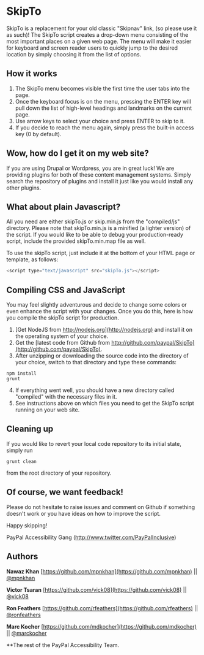 # SkipTo

SkipTo is a replacement for your old classic "Skipnav" link, (so please use it as such)!
The SkipTo script creates a drop-down menu consisting of the most important places on a given web page. The menu will make it easier for keyboard and screen reader users to quickly jump to the desired location by simply choosing it from the list of options.

## How it works
1.  The SkipTo menu becomes visible the first time the user tabs into the page.
2.  Once the keyboard focus is on the menu, pressing the ENTER key will pull down the list of high-level headings and landmarks on the current page.
3.  Use arrow keys to select your choice and press ENTER to skip to it.
4.  If you decide to reach the menu again, simply press the built-in access key (0 by default).

## Wow, how do I get it on my web site?
If you are using Drupal or Wordpress, you are in great luck! We are providing plugins for both of these content management systems. Simply search the repository of plugins and install it just like you would install any other plugins.

## What about plain Javascript?
All you need are either skipTo.js or skip.min.js from the "compiled/js" directory. Please note that skipTo.min.js is a minified (a lighter version) of the script.
If you would like to be able to debug your production-ready script, include the provided skipTo.min.map file as well.

To use the skipTo script, just include it at the bottom of your HTML page or template, as follows:

```javascript
<script type="text/javascript" src="skipTo.js"></script>
```

## Compiling CSS and JavaScript
You may feel slightly adventurous and decide to change some colors or even enhance the script with your changes. Once you do this, here is how you compile the skipTo script for production.

1.  [Get NodeJS from http://nodejs.org](http://nodejs.org) and install it on the operating system of your choice.
2.  Get the [latest code from Github from http://github.com/paypal/SkipTo](http://github.com/paypal/SkipTo).
3.  After unzipping or downloading the source code into the directory of your choice, switch to that directory and type these commands:

```shell
npm install  
grunt
```

4.  If everything went well, you should have a new directory called "compiled" with the necessary files in it.
5.  See instructions above on which files you need to get the SkipTo script running on your web site.

## Cleaning up
If you would like to revert your local code repository to its initial state, simply run 

```shell
grunt clean
```
 from the root directory of your repository.

## Of course, we want feedback!
Please do not hesitate to raise issues and comment on Github if something doesn't work or you have ideas on how to improve the script.

Happy skipping!

PayPal Accessibility Gang
(http://www.twitter.com/PayPalInclusive)

## Authors
**Nawaz Khan**
[https://github.com/mpnkhan](https://github.com/mpnkhan) || [@mpnkhan](https://twitter.com/mpnkhan)

**Victor Tsaran**
[https://github.com/vick08](https://github.com/vick08) || [@vick08](https://twitter.com/vick08)

**Ron Feathers**
[https://github.com/rfeathers](https://github.com/rfeathers) || [@ronfeathers](https://twitter.com/ronfeathers)

**Marc Kocher**
[https://github.com/mdkocher](https://github.com/mdkocher) || [@marckocher](https://twitter.com/marckocher)

**The rest of the PayPal Accessibility Team.
